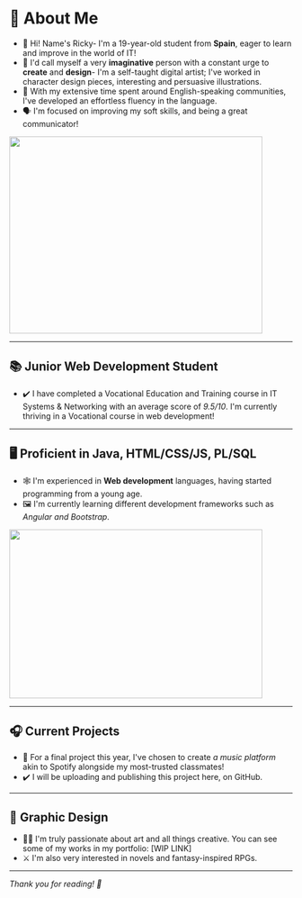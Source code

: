 # 🌟 About Me

- 👋 Hi! Name's Ricky- I'm a 19-year-old student from **Spain**, eager to learn and improve in the world of IT!
- 📃 I'd call myself a very **imaginative** person with a constant urge to **create** and **design**- I'm a self-taught digital artist; I've worked in character design pieces, interesting and persuasive illustrations.
- 🏴 With my extensive time spent around English-speaking communities, I've developed an effortless fluency in the language.
- 🗣️ I'm focused on improving my soft skills, and being a great communicator!

<a href="url"><img src="https://media.discordapp.net/attachments/964964421761921065/1352978534544572509/image.png?ex=67e73b33&is=67e5e9b3&hm=7ad66d2d2e4a7958f62ea94a0ead567692e9af8dee431d301ec39dc2c3c017ef&=&format=webp&quality=lossless&width=890&height=760" align="center" height="350" width="450" ></a>


---

## 📚 Junior Web Development Student

- ✔️ I have completed a Vocational Education and Training course in IT Systems & Networking with an average score of _9.5/10_. I'm currently thriving in a Vocational course in web development!

---

## 🖥️ Proficient in Java, HTML/CSS/JS, PL/SQL

- 🕸️ I'm experienced in **Web development** languages, having started programming from a young age.
- 🖼️ I'm currently learning different development frameworks such as _Angular and Bootstrap_.
  
<a href="url"><img src="https://media.discordapp.net/attachments/964964421761921065/1353034193306652684/y34y43y3y.png?ex=67e76f09&is=67e61d89&hm=16c56b6b49dc8d985f502e8a13fb4b1bcd46eb664409d8dd830366f47a2efe08&=&format=webp&quality=lossless&width=898&height=574" align="center" height="300" width="450" ></a>

---

## 🎧 Current Projects

- 🎵 For a final project this year, I've chosen to create _a music platform_ akin to Spotify alongside my most-trusted classmates!
- ✔️ I will be uploading and publishing this project here, on GitHub.

---

## 🎨 Graphic Design

- 🧑‍🎨 I'm truly passionate about art and all things creative. You can see some of my works in my portfolio: [WIP LINK]
- ⚔️ I'm also very interested in novels and fantasy-inspired RPGs.

---

_Thank you for reading! 💚_
